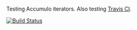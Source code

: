 Testing Accumulo iterators.
Also testing [Travis CI](https://travis-ci.org/).

[![Build Status](https://travis-ci.org/Stevens-GraphGroup/accumuloiter.svg)](https://travis-ci.org/Stevens-GraphGroup/accumuloiter)

